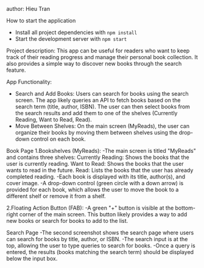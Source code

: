author: Hieu Tran

How to start the application
- Install all project dependencies with `npm install`
- Start the development server with `npm start`

Project description:
This app can be useful for readers who want to keep track of their reading progress and manage their personal book collection. It also provides a simple way to discover new books through the search feature.

App Functionality:
- Search and Add Books: Users can search for books using the search screen. The app likely queries an API to fetch books based on the search term (title, author, ISBN). The user can then select books from the search results and add them to one of the shelves (Currently Reading, Want to Read, Read).
- Move Between Shelves: On the main screen (MyReads), the user can organize their books by moving them between shelves using the drop-down control on each book.

Book Page
1.Bookshelves (MyReads):
    -The main screen is titled "MyReads" and contains three shelves:
        Currently Reading: Shows the books that the user is currently reading.
        Want to Read: Shows the books that the user wants to read in the future.
        Read: Lists the books that the user has already completed reading.
    -Each book is displayed with its title, author(s), and cover image.
    -A drop-down control (green circle with a down arrow) is provided for each book, which allows the user to move the book to a different shelf or remove it from a shelf.

2.Floating Action Button (FAB):
    -A green "+" button is visible at the bottom-right corner of the main screen. This button likely provides a way to add new books or search for books to add to the list.

Search Page
    -The second screenshot shows the search page where users can search for books by title, author, or ISBN.
    -The search input is at the top, allowing the user to type queries to search for books.
    -Once a query is entered, the results (books matching the search term) should be displayed below the input box.